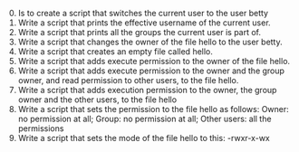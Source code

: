 0. Is to create a script that switches the current user to the user betty
1. Write a script that prints the effective username of the current user.
2. Write a script that prints all the groups the current user is part of. 
3. Write a script that changes the owner of the file hello to the user betty.
4. Write a script that creates an empty file called hello.
5. Write a script that adds execute permission to the owner of the file hello.
6. Write a script that adds execute permission to the owner and the group owner, and read permission to other users, to the file hello. 
7. Write a script that adds execution permission to the owner, the group owner and the other users, to the file hello
8. Write a script that sets the permission to the file hello as follows: Owner: no permission at all; Group: no permission at all; Other users: all the permissions  
9. Write a script that sets the mode of the file hello to this: -rwxr-x-wx 

